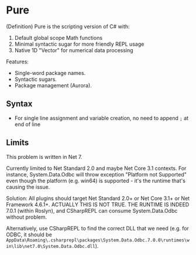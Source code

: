 # Pure

(Definition) Pure is the scripting version of C# with:

1. Default global scope Math functions
2. Minimal syntactic sugar for more friendly REPL usage
3. Native 1D "Vector" for numerical data processing

Features:

* Single-word package names.
* Syntactic sugars.
* Package management (Aurora).

## Syntax

* For single line assignment and variable creation, no need to append `;` at end of line

## Limits

This problem is written in Net 7.

Currently limited to Net Standard 2.0 and maybe Net Core 3.1 contexts. For instance, System.Data.Odbc will throw exception "Platform not Supported" even though the platform (e.g. win64) is supported - it's the runtime that's causing the issue.

Solution: All plugins should target Net Standard 2.0+ or Net Core 3.1+ or Net Framework 4.6.1+.
ACTUALLY THIS IS NOT TRUE. THE RUNTIME IS INDEED 7.0.1 (within Roslyn), and CSharpREPL can consume System.Data.Odbc without problem.

Alternatively, use CSharpREPL to find the correct DLL that we need (e.g. for ODBC, it should be `AppData\Roaming\.csharprepl\packages\System.Data.Odbc.7.0.0\runtimes\win\lib\net7.0\System.Data.Odbc.dll`).
